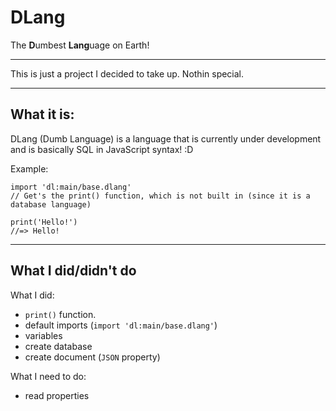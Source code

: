 # DLang

The **D**umbest **Lang**uage on Earth!

---------------------------------------

This is just a project I decided to take up. Nothin special.

---------------------------------------

## What it is:
DLang (Dumb Language) is a language that is currently under development and is basically SQL in JavaScript syntax! :D

Example:
```
import 'dl:main/base.dlang'
// Get's the print() function, which is not built in (since it is a database language)

print('Hello!')
//=> Hello!
```

---------------------------------------

## What I did/didn't do

What I did:
- `print()` function.
- default imports (`import 'dl:main/base.dlang'`)
- variables
- create database
- create document (`JSON` property)

What I need to do:
- read properties